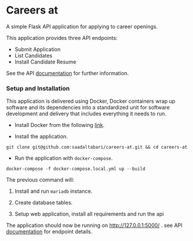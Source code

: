 # Careers at
A simple Flask API application for applying to career openings.

This application provides three API endpoints:
* Submit Application
* List Candidates
* Install Candidate Resume

See the API [documentation](https://documenter.getpostman.com/view/2456151/SWLb9UsJ?version=latest) for further information.

### Setup and Installation

This application is delivered using Docker, Docker containers wrap up software and its dependencies into a standardized unit for software development and delivery that includes everything it needs to run.

* Install Docker from the following [link](https://www.docker.com/get-started). 


* Install the application.

```shell script
git clone git@github.com:saadaltabari/careers-at.git && cd careers-at
```

* Run the application with `docker-compose`.

```shell script
docker-compose -f docker-compose.local.yml up --build
```
The previous command will:

1. Install and run `mariadb` instance.

2. Create database tables.

3. Setup web application, install all requirements and run the api

The application should now be running on http://127.0.0.1:5000/ . see API [documentation](https://documenter.getpostman.com/view/2456151/SWLb9UsJ?version=latest) for endpoint details.
